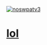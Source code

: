 [![noswpatv3](http://zoobab.wdfiles.com/local--files/start/noupcv3.jpg)](https://ffii.org/donate-now-to-save-europe-from-software-patents-says-ffii/)
# [lol](https://github.com/litex-hub/linux-on-litex-vexriscv)

